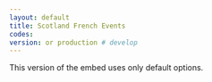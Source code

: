 ```yaml
---
layout: default
title: Scotland French Events
codes:
version: or production # develop
---
```


This version of the embed uses only default options.
